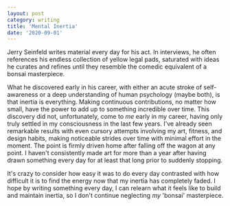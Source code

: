 ```yaml
---
layout: post
category: writing
title: 'Mental Inertia'
date: '2020-09-01'
---
```


Jerry Seinfeld writes material every day for his act. In interviews, he often references his endless collection of yellow legal pads, saturated with ideas he curates and refines until they resemble the comedic equivalent of a bonsai masterpiece. 

<!--more-->

What he discovered early in his career, with either an acute stroke of self-awareness or a deep understanding of human psychology (maybe both), is that inertia is everything. Making continuous contributions, no matter how small, have the power to add up to something incredible over time. This discovery did not, unfortunately, come to _me_ early in my career, having only truly settled in my consciousness in the last few years. I've already seen remarkable results with even cursory attempts involving my art, fitness, and design habits, making noticeable strides over time with minimal effort in the moment. The point is firmly driven home after falling off the wagon at any point. I haven't consistently made art for more than a year after having drawn something every day for at least that long prior to suddenly stopping. 

It's crazy to consider how easy it was to do every day contrasted with how difficult it is to find the energy now that my inertia has completely faded. I hope by writing something every day, I can relearn what it feels like to build and maintain inertia, so I don't continue neglecting _my_ 'bonsai' masterpiece.